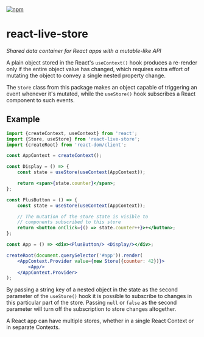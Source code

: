 [![npm](https://img.shields.io/npm/v/react-live-store?labelColor=royalblue&color=royalblue&style=flat-square)](https://www.npmjs.com/package/react-live-store)

# react-live-store

*Shared data container for React apps with a mutable-like API*

A plain object stored in the React's `useContext()` hook produces a re-render only if the entire object value has changed, which requires extra effort of mutating the object to convey a single nested property change.

The `Store` class from this package makes an object capable of triggering an event whenever it's mutated, while the `useStore()` hook subscribes a React component to such events.

## Example

```jsx
import {createContext, useContext} from 'react';
import {Store, useStore} from 'react-live-store';
import {createRoot} from 'react-dom/client';

const AppContext = createContext();

const Display = () => {
    const state = useStore(useContext(AppContext));

    return <span>{state.counter}</span>;
};

const PlusButton = () => {
    const state = useStore(useContext(AppContext));

    // The mutation of the store state is visible to
    // components subscribed to this store
    return <button onClick={() => state.counter++}>+</button>;
};

const App = () => <div><PlusButton/> <Display/></div>;

createRoot(document.querySelector('#app')).render(
    <AppContext.Provider value={new Store({counter: 42})}>
        <App/>
    </AppContext.Provider>
);
```

By passing a string key of a nested object in the state as the second parameter of the `useStore()` hook it is possible to subscribe to changes in this particular part of the store. Passing `null` or `false` as the second parameter will turn off the subscription to store changes altogether.

A React app can have multiple stores, whether in a single React Context or in separate Contexts.
